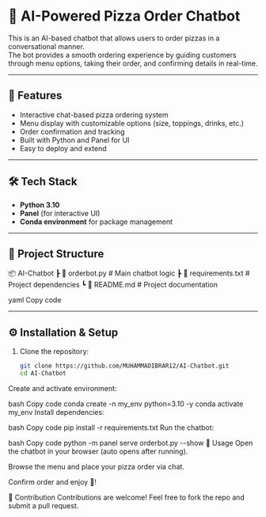 # 🍕 AI-Powered Pizza Order Chatbot

This is an AI-based chatbot that allows users to order pizzas in a conversational manner.  
The bot provides a smooth ordering experience by guiding customers through menu options, taking their order, and confirming details in real-time.

---

## 🚀 Features
- Interactive chat-based pizza ordering system  
- Menu display with customizable options (size, toppings, drinks, etc.)  
- Order confirmation and tracking  
- Built with Python and Panel for UI  
- Easy to deploy and extend  

---

## 🛠️ Tech Stack
- **Python 3.10**  
- **Panel** (for interactive UI)  
- **Conda environment** for package management  

---

## 📂 Project Structure
📦 AI-Chatbot
┣ 📜 orderbot.py # Main chatbot logic
┣ 📜 requirements.txt # Project dependencies
┗ 📜 README.md # Project documentation

yaml
Copy code

---

## ⚙️ Installation & Setup
1. Clone the repository:
   ```bash
   git clone https://github.com/MUHAMMADIBRAR12/AI-Chatbot.git
   cd AI-Chatbot
Create and activate environment:

bash
Copy code
conda create -n my_env python=3.10 -y
conda activate my_env
Install dependencies:

bash
Copy code
pip install -r requirements.txt
Run the chatbot:

bash
Copy code
python -m panel serve orderbot.py --show
🎯 Usage
Open the chatbot in your browser (auto opens after running).

Browse the menu and place your pizza order via chat.

Confirm order and enjoy 🍕!

🤝 Contribution
Contributions are welcome! Feel free to fork the repo and submit a pull request.
